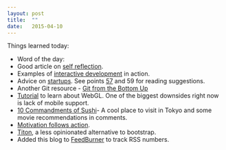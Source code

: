 ```yaml
---
layout: post
title:  ""
date:   2015-04-10
---
```

Things learned today:

* Word of the day: 
* Good article on [self reflection](https://medium.com/who-what-why/your-past-experiences-are-blinding-you-bd3902b762e6).
* Examples of [interactive development](https://news.ycombinator.com/item?id=9317159&utm_term=comment) in action.
* Advice on [startups](http://www.talkingquickly.co.uk/2015/04/what-id-tell-myself-about-startups). See points [57](http://www.paulgraham.com/articles.html) and 59 for reading suggestions.
* Another Git resource - [Git from the Bottom Up](http://ftp.newartisans.com/pub/git.from.bottom.up.pdf)
* [Tutorial](http://webglfundamentals.org/) to learn about WebGL. One of the biggest downsides right now is lack of mobile support.
* [10 Commandments of Sushi](https://news.ycombinator.com/item?id=9322722&utm_term=comment)- A cool place to visit in Tokyo and some movie recommendations in comments.
* [Motivation follows action](https://news.ycombinator.com/item?id=9334269&utm_term=comment).
* [Titon](https://news.ycombinator.com/item?id=9322965&utm_term=comment), a less opinionated alternative to bootstrap.
* Added this blog to [FeedBurner](http://feeds.feedburner.com/cardern) to track RSS numbers.